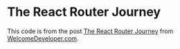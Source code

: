 # The React Router Journey

This code is from the post [The React Router Journey](https://www.welcomedeveloper.com/the-react-router-journey) from [WelcomeDeveloper.com](https://www.welcomedeveloper.com/).
